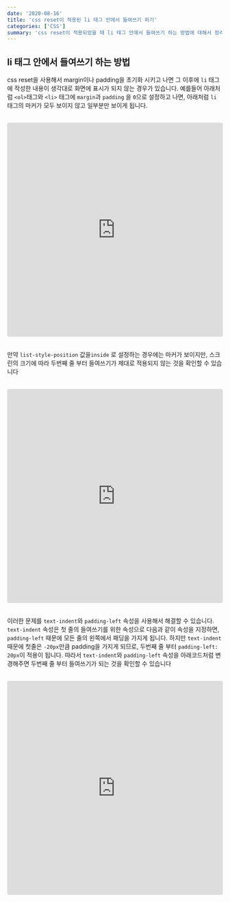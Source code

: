 ```yaml
---
date: '2020-08-16'
title: 'css reset이 적용된 li 태그 안에서 들여쓰기 하기'
categories: ['CSS']
summary: 'css reset이 적용되었을 때 li 태그 안에서 들여쓰기 하는 방법에 대해서 정리한 글입니다.'
---
```


## li 태그 안에서 들여쓰기 하는 방법

css reset을 사용해서 margin이나 padding을 초기화 시키고 나면 그 이후에 `li` 태그에 작성한 내용이 생각대로 화면에 표시가 되지 않는 경우가 있습니다.
예를들어 아래처럼 `<ol>`태그와 `<li>` 태그에 `margin`과 `padding` 을 `0`으로 설정하고 나면, 아래처럼 `li` 태그의 마커가 모두 보이지 않고 일부분만 보이게 됩니다.

<br/>

<iframe src="https://codesandbox.io/embed/romantic-lovelace-h38yq2?fontsize=14&hidenavigation=1&theme=dark&view=split?initialpath=index1.html?module=index.html"
     style="width:100%; height:500px; border:0; border-radius: 4px; overflow:hidden;"
     title="romantic-lovelace-h38yq2"
     allow="accelerometer; ambient-light-sensor; camera; encrypted-media; geolocation; gyroscope; hid; microphone; midi; payment; usb; vr; xr-spatial-tracking"
     sandbox="allow-forms allow-modals allow-popups allow-presentation allow-same-origin allow-scripts"
   ></iframe>

<br/>
<br/>

만약 `list-style-position` 값을`inside` 로 설정하는 경우에는 마커가 보이지만, 스크린의 크기에 따라 두번째 줄 부터 들여쓰기가 제대로 적용되지 않는 것을 확인할 수 있습니다

<br/>

<iframe src="https://codesandbox.io/embed/romantic-lovelace-h38yq2?fontsize=14&hidenavigation=1&theme=dark&view=split?initialpath=index2.html?module=index2.html"
     style="width:100%; height:500px; border:0; border-radius: 4px; overflow:hidden;"
     title="romantic-lovelace-h38yq2"
     allow="accelerometer; ambient-light-sensor; camera; encrypted-media; geolocation; gyroscope; hid; microphone; midi; payment; usb; vr; xr-spatial-tracking"
     sandbox="allow-forms allow-modals allow-popups allow-presentation allow-same-origin allow-scripts"
   ></iframe>

<br/>
<br/>

이러한 문제를 `text-indent`와 `padding-left` 속성을 사용해서 해결할 수 있습니다. <br/>
`text-indent` 속성은 첫 줄의 들여쓰기를 위한 속성으로 다음과 같이 속성을 지정하면, `padding-left` 때문에 모든 줄의 왼쪽에서 패딩을 가지게 됩니다.
하지만 `text-indent` 때문에 첫줄은 `-20px`만큼 padding을 가지게 되므로, 두번째 줄 부터 `padding-left: 20px`이 적용이 됩니다.
따라서 `text-indent`와 `padding-left` 속성을 아래코드처럼 변경해주면 두번째 줄 부터 들여쓰기가 되는 것을 확인할 수 있습니다

<br/>

<iframe src="https://codesandbox.io/embed/romantic-lovelace-h38yq2?fontsize=14&hidenavigation=1&theme=dark&view=split?initialpath=index3.html?module=index3.html"
     style="width:100%; height:500px; border:0; border-radius: 4px; overflow:hidden;"
     title="romantic-lovelace-h38yq2"
     allow="accelerometer; ambient-light-sensor; camera; encrypted-media; geolocation; gyroscope; hid; microphone; midi; payment; usb; vr; xr-spatial-tracking"
     sandbox="allow-forms allow-modals allow-popups allow-presentation allow-same-origin allow-scripts"
   ></iframe>
